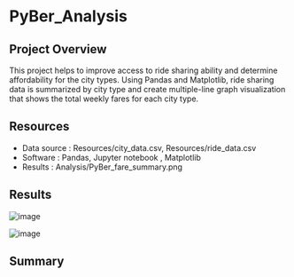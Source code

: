 # PyBer_Analysis

## Project Overview
This project helps to improve access to ride sharing ability and determine affordability for the city types. Using Pandas and Matplotlib, ride sharing data is summarized by city type and create multiple-line graph visualization that shows the total weekly fares for each city type.

## Resources
- Data source : Resources/city_data.csv, Resources/ride_data.csv
- Software : Pandas, Jupyter notebook , Matplotlib
- Results : Analysis/PyBer_fare_summary.png

## Results

![image](https://user-images.githubusercontent.com/83181834/119706520-f0944300-be0e-11eb-9781-42729e4f6465.png)



![image](https://user-images.githubusercontent.com/83181834/119706629-1588b600-be0f-11eb-821d-351fa98c504c.png)

## Summary
